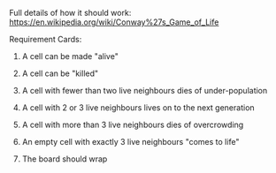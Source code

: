 Full details of how it should work:
https://en.wikipedia.org/wiki/Conway%27s_Game_of_Life

Requirement Cards:

1. A cell can be made "alive"

2. A cell can be "killed"

3. A cell with fewer than two live neighbours dies of under-population

4. A cell with 2 or 3 live neighbours lives on to the next generation

5. A cell with more than 3 live neighbours dies of overcrowding

6. An empty cell with exactly 3 live neighbours "comes to life"

7. The board should wrap
